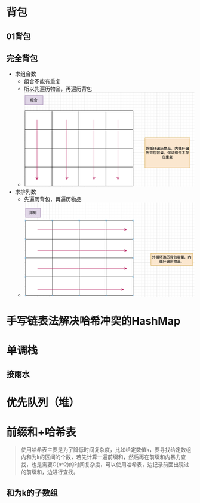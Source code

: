 # 背包
## 01背包

## 完全背包

* 求组合数
	* 组合不能有重复
	* 所以先遍历物品，再遍历背包
	* ![](./img/完全背包-组合.png)
* 求排列数
	* 先遍历背包，再遍历物品
	* ![](./img/完全背包-排列.png)

# 手写链表法解决哈希冲突的HashMap


# 单调栈
## 接雨水

# 优先队列（堆）


# 前缀和+哈希表
> 使用哈希表主要是为了降低时间复杂度，比如给定数值k，要寻找给定数组内和为k的区间的个数，若先计算一遍前缀和，然后再在前缀和内暴力查找，也是需要O(n^2)的时间复杂度，可以使用哈希表，边记录前面出现过的前缀和，边进行查找。
## 和为k的子数组
